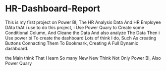 # HR-Dashboard-Report
This is my first project on Power BI, 
The HR Analysis Data And HR Employee DAta thAt i use to do this project,
i Use Power Quary to Create some Conditional Column, And Cleane the Data And also analyze The Data
Then i Use power bi To create the dashboard Lots of think I do, Such As creating Buttons Connacting Them To Bookmark,
Creating A Full Dynamic dashboard.

the Main think That I learn So many New New Think Not Only Power BI, Also Power Quary
